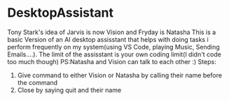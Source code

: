# DesktopAssistant
Tony Stark's idea of Jarvis is now Vision and Fryday is Natasha
This is a basic Version of an AI desktop assisstant that helps with doing tasks i perform frequently on my system(using VS Code, playing Music, Sending Emails....).
The limit of the assisstant is your own coding limit(I didn't code too much though)
PS:Natasha and Vision can talk to each other :)
Steps:
1. Give command to either Vision or Natasha by calling their name before the command
2. Close by saying quit and their name
